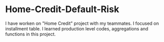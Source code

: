 # Home-Credit-Default-Risk
I have worken on "Home Credit" project with my teammates. I focused on installment table. I learned production level codes, aggregations and functions in this project.
